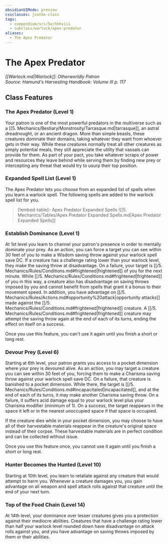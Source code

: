```yaml
---
obsidianUIMode: preview
cssclasses: json5e-class
tags:
  - compendium/src/5e/hhhviii
  - subclass/warlock/apex-predator
aliases:
  - The Apex Predator
---
```

# The Apex Predator
*[[Warlock.md\|Warlock]]: Otherworldly Patron*  
*Source: Hamund's Harvesting Handbook: Volume III p. 117*  


## Class Features

### The Apex Predator (Level 1)

Your patron is one of the most powerful predators in the multiverse such as a [[5. Mechanics/Bestiary/Monstrosity/Tarrasque.md\|tarrasque]], an astral dreadnought, or an ancient dragon. More than simple beasts, these creatures dominate their domains, taking whatever they want from whoever gets in their way. While these creatures normally treat all other creatures as simply potential meals, they still appreciate the utility that vassals can provide for them. As part of your pact, you take whatever scraps of power and resources they leave behind while serving them by finding new prey or intercepting any threat that would try to usurp their top position.

### Expanded Spell List (Level 1)

The Apex Predator lets you choose from an expanded list of spells when you learn a warlock spell. The following spells are added to the warlock spell list for you.

> [!embed-table]- Apex Predator Expanded Spells
> ![[5. Mechanics/Tables/Apex Predator Expanded Spells.md\|Apex Predator Expanded Spells]]

### Establish Dominance (Level 1)

At 1st level you learn to channel your patron's presence in order to mentally dominate your prey. As an action, you can force a target you can see within 30 feet of you to make a Wisdom saving throw against your warlock spell save DC. If a creature has a challenge rating lower than your warlock level, they make the saving throw at disadvantage. On a failure, your target is [[/5. Mechanics/Rules/Conditions.md#frightened\|frightened]] of you for the next minute. While [[/5. Mechanics/Rules/Conditions.md#frightened\|frightened]] of you in this way, a creature also has disadvantage on saving throws imposed by you and cannot benefit from spells that grant it a bonus to their movement speed. In addition, you have advantage on [[/5. Mechanics/Rules/Actions.md#opportunity%20attack\|opportunity attacks]] made against the [[/5. Mechanics/Rules/Conditions.md#frightened\|frightened]] creature. A [[/5. Mechanics/Rules/Conditions.md#frightened\|frightened]] creature may attempt the saving throw again at the end of each of its turns, ending the effect on itself on a success.

Once you use this feature, you can't use it again until you finish a short or long rest.

### Devour Prey (Level 6)

Starting at 6th level, your patron grants you access to a pocket dimension where your prey is devoured alive. As an action, you may target a creature you can see within 30 feet of you, forcing them to make a Charisma saving throw against your warlock spell save DC. On a failure, that creature is banished to a pocket dimension. While there, the target is [[/5. Mechanics/Rules/Conditions.md#incapacitated\|incapacitated]], and at the end of each of its turns, it may make another Charisma saving throw. On a failure, it suffers acid damage equal to your warlock level plus your Charisma modifier (minimum of 1). On a success, the target reappears in the space it left or in the nearest unoccupied space if that space is occupied.

If the creature dies while in your pocket dimension, you may choose to have all of their harvestable materials reappear in the creature's original space instead of their corpse. These harvestable materials are in perfect condition and can be collected without issue.

Once you use this feature once, you cannot use it again until you finish a short or long rest.

### Hunter Becomes the Hunted (Level 10)

Starting at 10th level, you learn to retaliate against any creature that would attempt to harm you. Whenever a creature damages you, you gain advantage on all weapon and spell attack rolls against that creature until the end of your next turn.

### Top of the Food Chain (Level 14)

At 14th level, your dominance over lesser creatures gives you a protection against their mediocre abilities. Creatures that have a challenge rating lower than half your warlock level rounded down have disadvantage on attack rolls against you, and you have advantage on saving throws imposed by them or their abilities.
